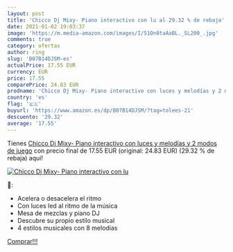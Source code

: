 ```yaml
---
layout: post
title: 'Chicco Dj Mixy- Piano interactivo con lu al 29.32 % de rebaja'
date: 2021-01-02 19:03:37
image: 'https://m.media-amazon.com/images/I/51On8taAaBL._SL200_.jpg'
comments: true
category: ofertas
author: ring
slug: 'B07B14DJSM-es'
actualPrice: 17.55 EUR
currency: EUR
price: 17.55
comparePrice: 24.83 EUR
prodname: 'Chicco Dj Mixy- Piano interactivo con luces y melodías y 2 modos de juego'
country: 'es'
flag: '🇪🇸'
buyurl: 'https://www.amazon.es/dp/B07B14DJSM/?tag=tolees-21'
descuento: '29.32'
average: '17.55'
---
```


Tienes [Chicco Dj Mixy- Piano interactivo con luces y melodías y 2 modos de juego](https://www.amazon.es/dp/B07B14DJSM/?tag=tolees-21) con precio final de  17.55 EUR (original: 24.83 EUR) (29.32 %  de rebaja) aqui!

[![Chicco Dj Mixy- Piano interactivo con lu](https://m.media-amazon.com/images/I/51On8taAaBL._SL200_.jpg)](https://www.amazon.es/dp/B07B14DJSM/?tag=tolees-21)

🔎:

- Acelera o desacelera el ritmo
- Con luces led al ritmo de la música
- Mesa de mezclas y piano DJ
- Descubre su propio estilo musical
- 4 estilos musicales con 8 melodías

[Comprar!!!](https://www.amazon.es/dp/B07B14DJSM/?tag=tolees-21)
